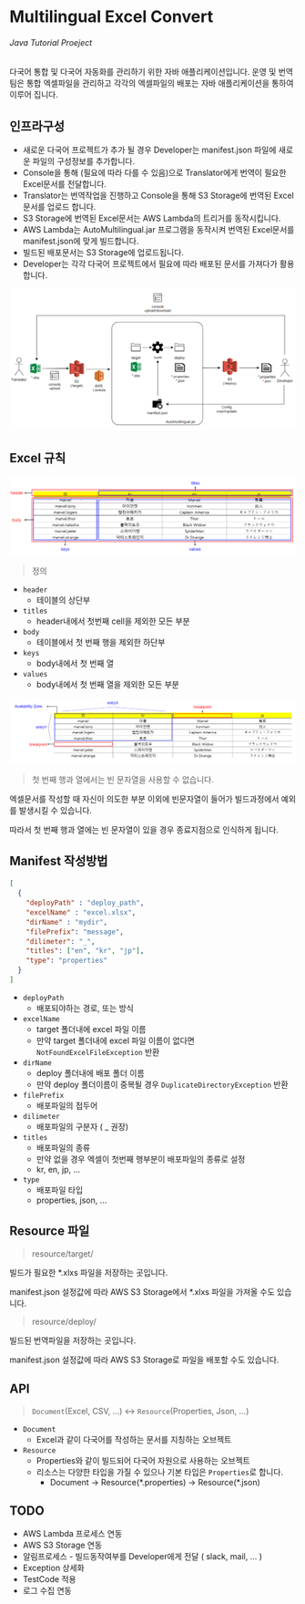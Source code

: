 # Multilingual Excel Convert

###### Java Tutorial Proeject

다국어 통합 및 다국어 자동화를  관리하기 위한 자바 애플리케이션입니다.
운영 및 번역팀은 통합 엑셀파일을 관리하고 각각의 엑셀파일의 배포는 자바 애플리케이션을 통하여 이루어 집니다.



## 인프라구성

- 새로운 다국어 프로젝트가 추가 될 경우 Developer는 manifest.json 파일에 새로운 파일의 구성정보를 추가합니다.
- Console을 통해 (필요에 따라 다를 수 있음)으로 Translator에게 번역이 필요한 Excel문서를 전달합니다.
- Translator는 번역작업을 진행하고 Console을 통해 S3 Storage에 번역된 Excel문서를 업로드 합니다.
- S3 Storage에 번역된 Excel문서는 AWS Lambda의 트리거를 동작시킵니다.
- AWS Lambda는 AutoMultilingual.jar 프로그램을 동작시켜 번역된 Excel문서를 manifest.json에 맞게 빌드합니다.
- 빌드된 배포문서는 S3 Storage에 업로드됩니다.
- Developer는 각각 다국어 프로젝트에서 필요에 따라 배포된 문서를 가져다가 활용합니다.

![1565053231568](assets/1565053231568.png)



## Excel 규칙

![1565056364016](assets/1565056364016.png)

>  정의

- `header` 
  - 테이블의 상단부
- `titles`
  - header내에서 첫번째 cell을 제외한 모든 부분
- `body` 
  - 테이블에서 첫 번째 행을 제외한 하단부
- `keys`
  - body내에서 첫 번째 열
- `values`
  - body내에서 첫 번째 열을 제외한 모든 부분



![1565057941010](assets/1565057941010.png)

> 첫 번째 행과 열에서는 빈 문자열을 사용할 수 없습니다.

엑셀문서를 작성할 때 자신이 의도한 부분 이외에 빈문자열이 들어가 빌드과정에서 예외를 발생시킬 수 있습니다.

따라서 첫 번째 행과 열에는 빈 문자열이 있을 경우 종료지점으로 인식하게 됩니다.





## Manifest 작성방법

```json
[
  {
    "deployPath" : "deploy_path",
    "excelName" : "excel.xlsx",
    "dirName" : "mydir",
    "filePrefix": "message",
    "dilimeter": "_",
    "titles": ["en", "kr", "jp"],
    "type": "properties"
  }
]
```

- `deployPath`
  - 배포되야하는 경로, 또는 방식
- `excelName`
  - target 폴더내에 excel 파일 이름
  - 만약 target 폴더내에 excel 파일 이름이 없다면 `NotFoundExcelFileException` 반환
- `dirName`
  - deploy 폴더내에 배포 폴더 이름
  - 만약 deploy 폴더이름이 중복될 경우 `DuplicateDirectoryException` 반환
- `filePrefix`
  - 배포파일의 접두어
- `dilimeter`
  - 배포파일의 구분자 ( _ 권장)
- `titles`
  - 배포파일의 종류
  - 만약 없을 경우 엑셀이 첫번째 행부분이 배포파일의 종류로 설정
  - kr, en, jp, ...
- `type`
  - 배포파일 타입
  - properties, json, ...



## Resource 파일

> resource/target/

빌드가 필요한 *.xlxs 파일을 저장하는 곳입니다.

manifest.json 설정값에 따라 AWS S3 Storage에서 *.xlxs 파일을 가져올 수도 있습니다.



> resource/deploy/

빌드된 번역파일을 저장하는 곳입니다.

manifest.json 설정값에 따라 AWS S3 Storage로 파일을 배포할 수도 있습니다.



## API

>  `Document`(Excel, CSV, ...) <-> `Resource`(Properties, Json, ...)

- `Document`
  - Excel과 같이 다국어를 작성하는 문서를 지칭하는 오브젝트
- `Resource`
  - Properties와 같이 빌드되어 다국어 자원으로 사용하는 오브젝트
  - 리소스는 다양한 타입을 가질 수 있으나 기본 타입은 `Properties`로 합니다.
    - Document -> Resource(\*.properties) -> Resource(\*.json)



## TODO

- AWS Lambda 프로세스 연동
- AWS S3 Storage 연동
- 알림프로세스 - 빌드동작여부를 Developer에게 전달 ( slack, mail, ... )
- Exception 상세화
- TestCode 적용
- 로그 수집 연동